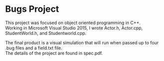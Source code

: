 # Bugs Project

This project was focused on object oriented programming in C++. <br />
Working in Microsoft Visual Studio 2015, I wrote Actor.h, Actor.cpp, StudentWorld.h, and Studentworld.cpp.

The final product is a visual simulation that will run when passed up to four .bug files and a field.txt file. <br />
The details of the project are found in spec.pdf.
